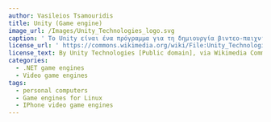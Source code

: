 ```yaml
---
author: Vasileios Tsamouridis
title: Unity (Game engine)
image_url: /Images/Unity_Technologies_logo.svg
caption: ' Το Unity είναι ένα πρόγραμμα για τη δημιουργία βιντεο-παιχνιδιών τόσο δισδίαστατων όσο και τρισδιάστων.  '
license_url: ' https://commons.wikimedia.org/wiki/File:Unity_Technologies_logo.svg'
license_text: By Unity Technologies [Public domain], via Wikimedia Commons
categories:
  - .NET game engines
  - Video game engines
tags:
  - personal computers
  - Game engines for Linux
  - IPhone video game engines
---
```

